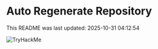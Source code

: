 # Auto Regenerate Repository

This README was last updated: 2025-10-31 04:12:54

 ![TryHackMe](https://tryhackme.com/badge/533634)